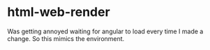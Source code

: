 # html-web-render
Was getting annoyed waiting for angular to load every time I made a change. So this mimics the environment.
